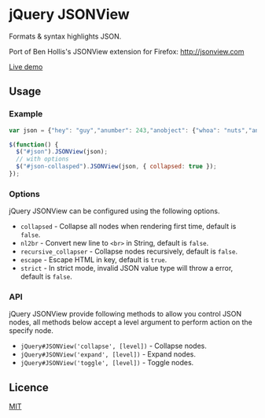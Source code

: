 # jQuery JSONView

Formats & syntax highlights JSON.

Port of Ben Hollis's JSONView extension for Firefox: http://jsonview.com

[Live demo](http://blog.yesmeck.com/jquery-jsonview/)

## Usage

### Example

```javascript
var json = {"hey": "guy","anumber": 243,"anobject": {"whoa": "nuts","anarray": [1,2,"thr<h1>ee"], "more":"stuff"},"awesome": true,"bogus": false,"meaning": null, "japanese":"明日がある。", "link": "http://jsonview.com", "notLink": "http://jsonview.com is great"};

$(function() {
  $("#json").JSONView(json);
  // with options
  $("#json-collasped").JSONView(json, { collapsed: true });
});
```

### Options

jQuery JSONView can be configured using the following options.

* `collapsed` - Collapse all nodes when rendering first time, default is `false`.
* `nl2br` - Convert new line to `<br>` in String, default is `false`.
* `recursive_collapser` - Collapse nodes recursively, default is `false`.
* `escape` - Escape HTML in key, default is `true`.
* `strict` - In strict mode, invalid JSON value type will throw a error, default is `false`.

### API

jQuery JSONView provide following methods to allow you control JSON nodes, all methods below accept a level argument to perform action on the specify node.

* `jQuery#JSONView('collapse', [level])` - Collapse nodes.
* `jQuery#JSONView('expand', [level])` - Expand nodes.
* `jQuery#JSONView('toggle', [level])` -  Toggle nodes.

## Licence

[MIT](http://opensource.org/licenses/MIT)

